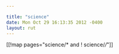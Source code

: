 ```yaml
---

title: "science"
date: Mon Oct 29 16:13:35 2012 -0400
layout: rut
---
```


[[!map pages="science/* and ! science/*/*"]]
